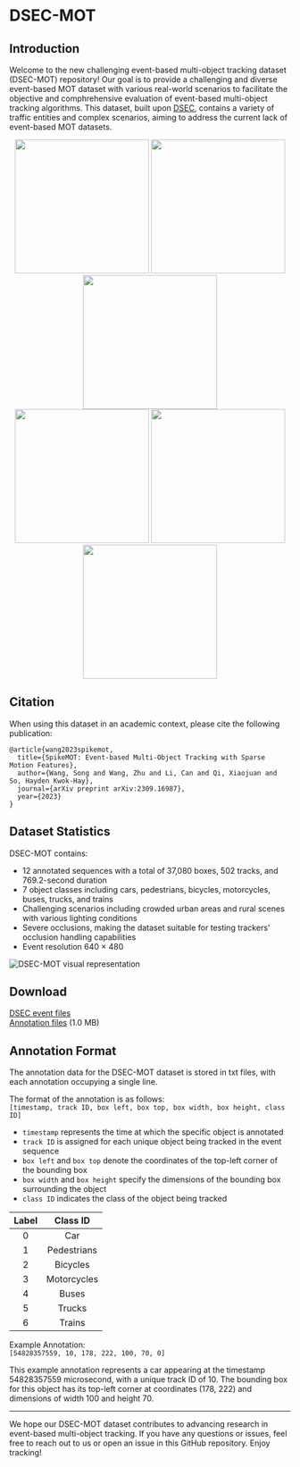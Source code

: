 # DSEC-MOT

## Introduction
Welcome to the new challenging event-based multi-object tracking dataset (DSEC-MOT) repository! Our goal is to provide a challenging and diverse event-based MOT dataset with various real-world scenarios to facilitate the objective and comphrehensive evaluation of event-based multi-object tracking algorithms. This dataset, built upon [DSEC](https://dsec.ifi.uzh.ch/), contains a variety of traffic entities and complex scenarios, aiming to address the current lack of event-based MOT datasets.

<div align=center>
<img src="https://github.com/wshku/DSEC-MOT/blob/main/figures/zurich_city_00_b.gif" width="240">  <img src="https://github.com/wshku/DSEC-MOT/blob/main/figures/zurich_city_01_d.gif" width="240">  <img src="https://github.com/wshku/DSEC-MOT/blob/main/figures/zurich_city_01_e.gif" width="240">
</div>

<div align=center>
<img src="https://github.com/wshku/DSEC-MOT/blob/main/figures/zurich_city_04_b.gif" width="240">  <img src="https://github.com/wshku/DSEC-MOT/blob/main/figures/zurich_city_09_d.gif" width="240">  <img src="https://github.com/wshku/DSEC-MOT/blob/main/figures/interlaken_00_e.gif" width="240">
</div>

## Citation
When using this dataset in an academic context, please cite the following publication:
```
@article{wang2023spikemot,
  title={SpikeMOT: Event-based Multi-Object Tracking with Sparse Motion Features},
  author={Wang, Song and Wang, Zhu and Li, Can and Qi, Xiaojuan and So, Hayden Kwok-Hay},
  journal={arXiv preprint arXiv:2309.16987},
  year={2023}
}
```

## Dataset Statistics
DSEC-MOT contains:
- 12 annotated sequences with a total of 37,080 boxes, 502 tracks, and 769.2-second duration
- 7 object classes including cars, pedestrians, bicycles, motorcycles, buses, trucks, and trains
- Challenging scenarios including crowded urban areas and rural scenes with various lighting conditions
- Severe occlusions, making the dataset suitable for testing trackers' occlusion handling capabilities
- Event resolution 640 $\times$ 480

![DSEC-MOT visual representation](https://github.com/wshku/DSEC-MOT/blob/main/figures/overview_dsecmot.png)

## Download
[DSEC event files](https://dsec.ifi.uzh.ch/dsec-datasets/download/)  
[Annotation files](https://drive.google.com/drive/folders/1falPNW7flsWYknmknCifD0pAsc-KXudR?usp=sharing) (1.0 MB)

## Annotation Format
The annotation data for the DSEC-MOT dataset is stored in txt files, with each annotation occupying a single line. 

The format of the annotation is as follows:  
`[timestamp, track ID, box left, box top, box width, box height, class ID]`

- `timestamp` represents the time at which the specific object is annotated
- `track ID` is assigned for each unique object being tracked in the event sequence
- `box left` and `box top` denote the coordinates of the top-left corner of the bounding box
- `box width` and `box height` specify the dimensions of the bounding box surrounding the object
- `class ID` indicates the class of the object being tracked

| Label | Class ID    |
|:-----:|:-----------:|
| 0     | Car         |
| 1     | Pedestrians |
| 2     | Bicycles    |
| 3     | Motorcycles |
| 4     | Buses       |
| 5     | Trucks      |
| 6     | Trains      |

Example Annotation:  
`[54828357559, 10, 178, 222, 100, 70, 0]`

This example annotation represents a car appearing at the timestamp 54828357559 microsecond, with a unique track ID of 10. The bounding box for this object has its top-left corner at coordinates (178, 222) and dimensions of width 100 and height 70.

---
We hope our DSEC-MOT dataset contributes to advancing research in event-based multi-object tracking. If you have any questions or issues, feel free to reach out to us or open an issue in this GitHub repository. Enjoy tracking!

